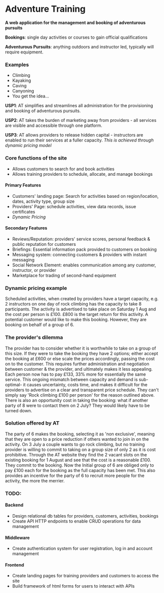# Adventure Training

**A web application for the management and booking of adventurous pursuits**

**Bookings**: single day activities or courses to gain official qualifications

**Adventurous Pursuits**: anything outdoors and instructor led, typically will require equipment.

### Examples
- Climbing
- Kayaking
- Caving
- Canyoning
- You get the idea...

**USP1**: AT simplifies and streamlines all administration for the provisioning and booking of adventurous pursuits.

**USP2**: AT takes the burden of marketing away from providers - all services are visible and accessible through one platform.

**USP3**: AT allows providers to release hidden capital - instructors are enabled to run their services at a fuller capacity.
*This is achieved through dynamic pricing model*

### Core functions of the site

- Allows customers to search for and book activities
- Allows training providers to schedule, allocate, and manage bookings

#### Primary Features
- Customers' landing page: Search for activities based on region/location, dates, activity type, group size
- Providers' Page: schedule activities, view data records, issue certificates
- *Dynamic Pricing*

#### Secondary Features
- Reviews/Reputation: providers' service scores, personal feedback & public reputation for customers
- Briefings: Essential information pack provided to customers on booking
- Messaging system: connecting customers & providers with instant messaging
- Social Network Element: enables communication among any customer, instructor, or provider
- Marketplace for trading of second-hand equipment

### Dynamic pricing example

Scheduled activities, when created by providers have a target capacity, e.g. 2 instructors on one day of rock climbing has the capacity to take 8 participants. The activity is advertised to take place on Saturday 1 Aug and the cost per person is £100. £800 is the target return for this activity. A potential customer would like to make this booking. However, they are booking on behalf of a group of 6.

### The provider's dilemma

The provider has to consider whether it is worthwhile to take on a group of this size. If they were to take the booking they have 2 options; either accept the booking at £600 or else scale the prices accordingly, passing the cost on to the customer. This requires further administration and negotiation between customer & the provider, and ultimately makes it less appealing. Each person now has to pay £133, 33% more for essentially the same service. This ongoing mismatch between capacity and demand is sub-optimal- it causes uncertainty, costs time, and makes it difficult for the providers to advertise on a clear and transparent price schedule. They can't simply say 'Rock climbing £100 per person' for the reason outlined above. There is also an opportunity cost in taking the booking: what if another party of 8 were to contact them on 2 July? They would likely have to be turned down.

### Solution offered by AT

The party of 6 makes the booking, selecting it as 'non exclusive', meaning that they are open to a price reduction if others wanted to join in on the activity. On 3 July a couple wants to go rock climbing, but no training provider is willing to commit to taking on a group size of only 2 as it is cost prohibitive. Through the AT website they find the 2 vacant slots on the existing booking for 1 August and see that the cost is a reasonable £100. They commit to the booking. Now the Initial group of 6 are obliged only to pay £100 each for the booking as the full capacity has been met. This also provides an incentive for the party of 6 to recruit more people for the activity, the more the merrier.

<!--## Design principles

### UX 

Zero Time Wasted: The purpose of the site is to enable people to have real-world authentic experiences. Despite the complexity that is introduced by the booking system, the functionality of the site must be intuitive, designed with the main priority of making the process as quick and seamless as possible.

### Data Structure

Incremental Complexity: This is a database driven site. Design must begin from a robust database that effectively models the 
core business elements for booking activities, such as price, date, region/location, type. Robust API HTTP endpoints will enable CRUD operations to manage and update data. HTML forms must then be tailored to manage accurate data input. With core functionality in place to achieve the primary features, db tables, APIs and UIs can then be adapted for the greater complexity that is introduced by the secondary features.-->

### TODO:

#### Backend
* Design relational db tables for providers, customers, activities, bookings
* Create API HTTP endpoints to enable CRUD operations for data management

#### Middleware
* Create authentication system for user registration, log in and account management

#### Frontend
* Create landing pages for training providers and customers to access the site
* Build framework of html forms for users to interact with APIs


